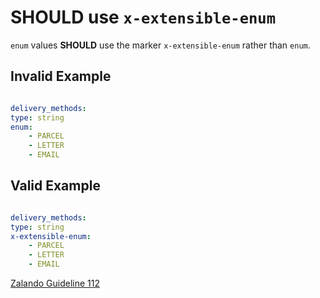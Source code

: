 # **SHOULD** use `x-extensible-enum`

`enum` values **SHOULD** use the marker `x-extensible-enum` rather than `enum`.

## Invalid Example

``` yaml

delivery_methods:
type: string
enum:
    - PARCEL
    - LETTER
    - EMAIL
```

## Valid Example

``` yaml

delivery_methods:
type: string
x-extensible-enum:
    - PARCEL
    - LETTER
    - EMAIL
```

[Zalando Guideline 112](https://opensource.zalando.com/restful-api-guidelines/#112)
